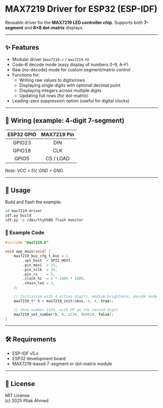 # MAX7219 Driver for ESP32 (ESP-IDF)

Reusable driver for the **MAX7219 LED controller chip**. Supports both **7-segment** and **8×8 dot-matrix** displays.

---

## ✨ Features
- Modular driver (`max7219.c` / `max7219.h`)
- Code-B decode mode (easy display of numbers 0–9, A–F)
- Raw (no-decode) mode for custom segment/matrix control
- Functions for:
  - Writing raw values to digits/rows
  - Displaying single digits with optional decimal point
  - Displaying integers across multiple digits
  - Updating full rows (for dot-matrix)
- Leading-zero suppression option (useful for digital clocks)

---

## 🔌 Wiring (example: 4-digit 7-segment)

| ESP32 GPIO | MAX7219 Pin |
|:----------:|:-----------:|
| GPIO23     | DIN         |
| GPIO18     | CLK         |
| GPIO5      | CS / LOAD   |

*Note: VCC = 5V, GND = GND.*

---

## 🚀 Usage

Build and flash the example:

```bash
cd max7219-driver
idf.py build
idf.py -p /dev/ttyUSB0 flash monitor
```

### 📖 Example Code

```c
#include "max7219.h"

void app_main(void) {
    max7219_bus_cfg_t bus = {
        .spi_host  = SPI2_HOST,
        .pin_mosi  = 23,
        .pin_sclk  = 18,
        .pin_cs    = 5,
        .clock_hz  = 1 * 1000 * 1000,
        .chain_len = 1,
    };

    // Initialize with 4 active digits, medium brightness, decode mode ON
    max7219_t* h = max7219_init(&bus, 4, 4, true);

    // Show number 1234, with DP on the second digit
    max7219_set_number(h, 0, 1234, 0b0010, false);
}
```

---

## 🛠 Requirements
- ESP-IDF v5.x
- ESP32 development board
- MAX7219-based 7-segment or dot-matrix module

---

## 📜 License
MIT License  
(c) 2025 Iftiak Ahmed